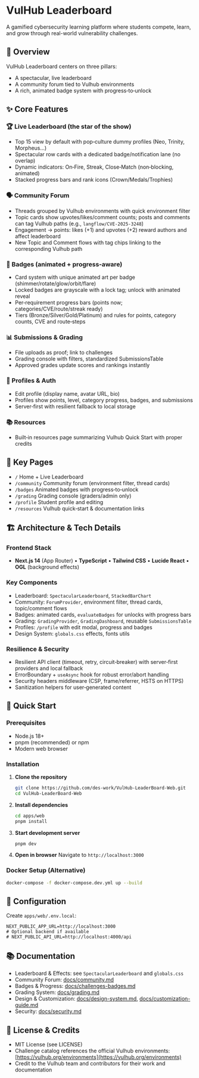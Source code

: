 # VulHub Leaderboard

A gamified cybersecurity learning platform where students compete, learn, and grow through real-world vulnerability challenges.

## 🎯 Overview

VulHub Leaderboard centers on three pillars:
- A spectacular, live leaderboard
- A community forum tied to Vulhub environments
- A rich, animated badge system with progress‑to‑unlock

## ✨ Core Features

### 🏆 Live Leaderboard (the star of the show)
- Top 15 view by default with pop‑culture dummy profiles (Neo, Trinity, Morpheus...)
- Spectacular row cards with a dedicated badge/notification lane (no overlap)
- Dynamic indicators: On‑Fire, Streak, Close‑Match (non‑blocking, animated)
- Stacked progress bars and rank icons (Crown/Medals/Trophies)

### 🗣️ Community Forum
- Threads grouped by Vulhub environments with quick environment filter
- Topic cards show upvotes/likes/comment counts; posts and comments can tag Vulhub paths (e.g., `langflow/CVE-2025-3248`)
- Engagement → points: likes (+1) and upvotes (+2) reward authors and affect leaderboard
- New Topic and Comment flows with tag chips linking to the corresponding Vulhub path

### 🏅 Badges (animated + progress‑aware)
- Card system with unique animated art per badge (shimmer/rotate/glow/orbit/flare)
- Locked badges are grayscale with a lock tag; unlock with animated reveal
- Per‑requirement progress bars (points now; categories/CVE/route/streak ready)
- Tiers (Bronze/Silver/Gold/Platinum) and rules for points, category counts, CVE and route‑steps

### 📊 Submissions & Grading
- File uploads as proof; link to challenges
- Grading console with filters, standardized SubmissionsTable
- Approved grades update scores and rankings instantly

### 🔐 Profiles & Auth
- Edit profile (display name, avatar URL, bio)
- Profiles show points, level, category progress, badges, and submissions
- Server‑first with resilient fallback to local storage

### 📚 Resources
- Built‑in resources page summarizing Vulhub Quick Start with proper credits

## 🧭 Key Pages
- `/` Home + Live Leaderboard
- `/community` Community forum (environment filter, thread cards)
- `/badges` Animated badges with progress‑to‑unlock
- `/grading` Grading console (graders/admin only)
- `/profile` Student profile and editing
- `/resources` Vulhub quick‑start & documentation links

## 🏗️ Architecture & Tech Details

### Frontend Stack
- **Next.js 14** (App Router) • **TypeScript** • **Tailwind CSS** • **Lucide React** • **OGL** (background effects)

### Key Components
- Leaderboard: `SpectacularLeaderboard`, `StackedBarChart`
- Community: `ForumProvider`, environment filter, thread cards, topic/comment flows
- Badges: animated cards, `evaluateBadges` for unlocks with progress bars
- Grading: `GradingProvider`, `GradingDashboard`, reusable `SubmissionsTable`
- Profiles: `/profile` with edit modal, progress and badges
- Design System: `globals.css` effects, fonts utils

### Resilience & Security
- Resilient API client (timeout, retry, circuit‑breaker) with server‑first providers and local fallback
- ErrorBoundary + `useAsync` hook for robust error/abort handling
- Security headers middleware (CSP, frame/referrer, HSTS on HTTPS)
- Sanitization helpers for user‑generated content

## 🚀 Quick Start

### Prerequisites
- Node.js 18+
- pnpm (recommended) or npm
- Modern web browser

### Installation

1. **Clone the repository**
   ```bash
   git clone https://github.com/des-work/VulHub-LeaderBoard-Web.git
   cd VulHub-LeaderBoard-Web
   ```

2. **Install dependencies**
   ```bash
   cd apps/web
   pnpm install
   ```

3. **Start development server**
   ```bash
   pnpm dev
   ```

4. **Open in browser**
   Navigate to `http://localhost:3000`

### Docker Setup (Alternative)
```bash
docker-compose -f docker-compose.dev.yml up --build
```

## 🔧 Configuration

Create `apps/web/.env.local`:
```env
NEXT_PUBLIC_APP_URL=http://localhost:3000
# Optional backend if available
# NEXT_PUBLIC_API_URL=http://localhost:4000/api
```

## 📚 Documentation
- Leaderboard & Effects: see `SpectacularLeaderboard` and `globals.css`
- Community Forum: [docs/community.md](./src/docs/community.md)
- Badges & Progress: [docs/challenges-badges.md](./src/docs/challenges-badges.md)
- Grading System: [docs/grading.md](./src/docs/grading.md)
- Design & Customization: [docs/design-system.md](./src/docs/design-system.md), [docs/customization-guide.md](./src/docs/customization-guide.md)
- Security: [docs/security.md](./src/docs/security.md)

## 📄 License & Credits
- MIT License (see LICENSE)
- Challenge catalog references the official Vulhub environments: [https://vulhub.org/environments](https://vulhub.org/environments)
- Credit to the Vulhub team and contributors for their work and documentation